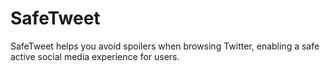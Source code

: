 # SafeTweet
SafeTweet helps you avoid spoilers when browsing Twitter, enabling a safe active social media experience for users.
